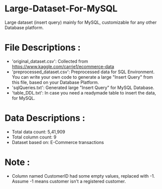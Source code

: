 # Large-Dataset-For-MySQL
Large dataset (insert query) mainly for MySQL, customizable for any other Database platform.

# File Descriptions :
  * 'original_dataset.csv': Collected from https://www.kaggle.com/carrie1/ecommerce-data
  * 'preprocessed_dataset.csv': Preprocessed data for SQL Environment. You can write your own code to generate a large "Insert Query" from this file, based on your Database Platform.
  * 'sqlQueries.txt': Generated large "Insert Query" for MySQL Database.
  * 'table_DDL.txt': In case you need a readymade table to insert the data, for MySQL.

# Data Descriptions :
  * Total data count: 5,41,909
  * Total column count: 9
  * Dataset based on: E-Commerce transactions

# Note :
  * Column named CustomerID had some empty values, replaced with -1. Assume -1 means customer isn't a registered customer.

